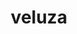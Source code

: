 ---
id: 976
title: veluza
types: [water,psychic]
image: https://raw.githubusercontent.com/PokeAPI/sprites/master/sprites/pokemon/976.png
---